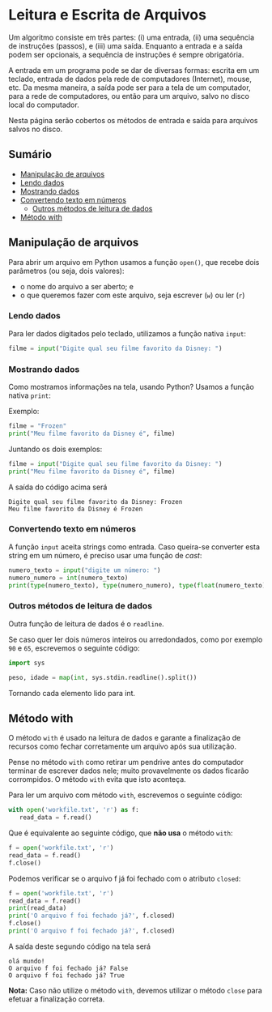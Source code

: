# Leitura e Escrita de Arquivos

Um algoritmo consiste em três partes: (i) uma entrada, (ii) uma sequência de instruções (passos), e (iii) uma saída.
Enquanto a entrada e a saída podem ser opcionais, a sequência de instruções é sempre obrigatória.

A entrada em um programa pode se dar de diversas formas: escrita em um teclado, entrada de dados pela rede de 
computadores (Internet), mouse, etc. Da mesma maneira, a saída pode ser para a tela de um computador, para a rede de
computadores, ou então para um arquivo, salvo no disco local do computador.

Nesta página serão cobertos os métodos de entrada e saída para arquivos salvos no disco.  

## Sumário

* [Manipulação de arquivos](#manipulação-de-arquivos)
* [Lendo dados](#lendo-dados)
* [Mostrando dados](#mostrando-dados)
* [Convertendo texto em números](#convertendo-texto-em-números)
  * [Outros métodos de leitura de dados](#outros-métodos-de-leitura-de-dados)
* [Método with](#método-with)

## Manipulação de arquivos

Para abrir um arquivo em Python usamos a função `open()`, que recebe dois parâmetros (ou seja, dois valores): 
* o nome do arquivo a ser aberto; e 
* o que queremos fazer com este arquivo, seja escrever (`w`) ou ler (`r`)

### Lendo dados

Para ler dados digitados pelo teclado, utilizamos a função nativa `input`:

```python
filme = input("Digite qual seu filme favorito da Disney: ")
```

### Mostrando dados 

Como mostramos informações na tela, usando Python? Usamos a função nativa `print`:

Exemplo:

```python
filme = "Frozen"
print("Meu filme favorito da Disney é", filme)
```
 
Juntando os dois exemplos:

```python
filme = input("Digite qual seu filme favorito da Disney: ")
print("Meu filme favorito da Disney é", filme)
```

A saída do código acima será

````
Digite qual seu filme favorito da Disney: Frozen
Meu filme favorito da Disney é Frozen
````

### Convertendo texto em números

A função `input` aceita strings como entrada. Caso queira-se converter esta string em um número, é preciso usar uma 
função de _cast_:

```python
numero_texto = input("digite um número: ")
numero_numero = int(numero_texto)
print(type(numero_texto), type(numero_numero), type(float(numero_texto)))
```

### Outros métodos de leitura de dados

Outra função de leitura de dados é o `readline`.

Se caso quer ler dois números inteiros ou arredondados, como por exemplo `90` e `65`, escrevemos o seguinte código:

```python
import sys

peso, idade = map(int, sys.stdin.readline().split())
```

Tornando cada elemento lido para int.

## Método with

O método `with` é usado na leitura de dados e garante a finalização de recursos como fechar corretamente um arquivo após 
sua utilização.

Pense no método `with` como retirar um pendrive antes do computador terminar de escrever dados nele; muito provavelmente
os dados ficarão corrompidos. O método `with` evita que isto aconteça.

Para ler um arquivo com método `with`, escrevemos o seguinte código:

 ```python
with open('workfile.txt', 'r') as f:
    read_data = f.read()
```

Que é equivalente ao seguinte código, que **não usa** o método `with`:

```python
f = open('workfile.txt', 'r')
read_data = f.read()
f.close()
```

Podemos verificar se o arquivo f já foi fechado com o atributo `closed`:

```python
f = open('workfile.txt', 'r')
read_data = f.read()
print(read_data)
print('O arquivo f foi fechado já?', f.closed)
f.close()
print('O arquivo f foi fechado já?', f.closed)
```

A saída deste segundo código na tela será

```
olá mundo!
O arquivo f foi fechado já? False
O arquivo f foi fechado já? True
```

**Nota:** Caso não utilize o método `with`, devemos utilizar o método `close` para efetuar a finalização correta.
